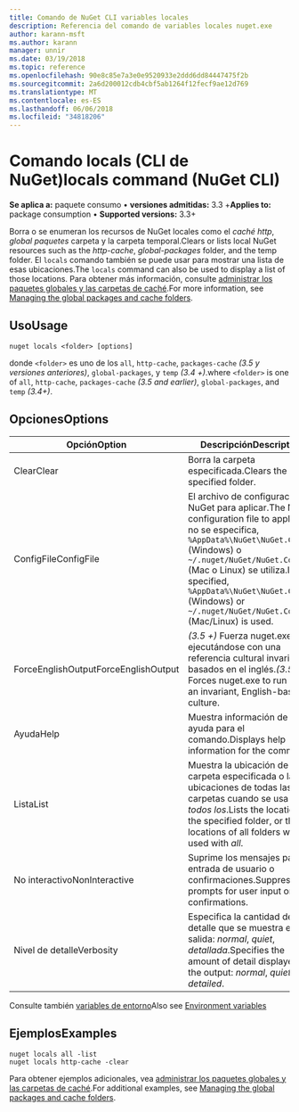 ```yaml
---
title: Comando de NuGet CLI variables locales
description: Referencia del comando de variables locales nuget.exe
author: karann-msft
ms.author: karann
manager: unnir
ms.date: 03/19/2018
ms.topic: reference
ms.openlocfilehash: 90e8c85e7a3e0e9520933e2ddd6dd84447475f2b
ms.sourcegitcommit: 2a6d200012cdb4cbf5ab1264f12fecf9ae12d769
ms.translationtype: MT
ms.contentlocale: es-ES
ms.lasthandoff: 06/06/2018
ms.locfileid: "34818206"
---
```

# <a name="locals-command-nuget-cli"></a><span data-ttu-id="866aa-103">Comando locals (CLI de NuGet)</span><span class="sxs-lookup"><span data-stu-id="866aa-103">locals command (NuGet CLI)</span></span>

<span data-ttu-id="866aa-104">**Se aplica a:** paquete consumo &bullet; **versiones admitidas:** 3.3 +</span><span class="sxs-lookup"><span data-stu-id="866aa-104">**Applies to:** package consumption &bullet; **Supported versions:** 3.3+</span></span>

<span data-ttu-id="866aa-105">Borra o se enumeran los recursos de NuGet locales como el *caché http*, *global paquetes* carpeta y la carpeta temporal.</span><span class="sxs-lookup"><span data-stu-id="866aa-105">Clears or lists local NuGet resources such as the *http-cache*, *global-packages* folder, and the temp folder.</span></span> <span data-ttu-id="866aa-106">El `locals` comando también se puede usar para mostrar una lista de esas ubicaciones.</span><span class="sxs-lookup"><span data-stu-id="866aa-106">The `locals` command can also be used to display a list of those locations.</span></span> <span data-ttu-id="866aa-107">Para obtener más información, consulte [administrar los paquetes globales y las carpetas de caché](../consume-packages/managing-the-global-packages-and-cache-folders.md).</span><span class="sxs-lookup"><span data-stu-id="866aa-107">For more information, see [Managing the global packages and cache folders](../consume-packages/managing-the-global-packages-and-cache-folders.md).</span></span>

## <a name="usage"></a><span data-ttu-id="866aa-108">Uso</span><span class="sxs-lookup"><span data-stu-id="866aa-108">Usage</span></span>

```cli
nuget locals <folder> [options]
```

<span data-ttu-id="866aa-109">donde `<folder>` es uno de los `all`, `http-cache`, `packages-cache` *(3.5 y versiones anteriores)*, `global-packages`, y `temp` *(3.4 +)*.</span><span class="sxs-lookup"><span data-stu-id="866aa-109">where `<folder>` is one of `all`, `http-cache`, `packages-cache` *(3.5 and earlier)*, `global-packages`, and `temp` *(3.4+)*.</span></span>

## <a name="options"></a><span data-ttu-id="866aa-110">Opciones</span><span class="sxs-lookup"><span data-stu-id="866aa-110">Options</span></span>

| <span data-ttu-id="866aa-111">Opción</span><span class="sxs-lookup"><span data-stu-id="866aa-111">Option</span></span> | <span data-ttu-id="866aa-112">Descripción</span><span class="sxs-lookup"><span data-stu-id="866aa-112">Description</span></span> |
| --- | --- |
| <span data-ttu-id="866aa-113">Clear</span><span class="sxs-lookup"><span data-stu-id="866aa-113">Clear</span></span> | <span data-ttu-id="866aa-114">Borra la carpeta especificada.</span><span class="sxs-lookup"><span data-stu-id="866aa-114">Clears the specified folder.</span></span> |
| <span data-ttu-id="866aa-115">ConfigFile</span><span class="sxs-lookup"><span data-stu-id="866aa-115">ConfigFile</span></span> | <span data-ttu-id="866aa-116">El archivo de configuración de NuGet para aplicar.</span><span class="sxs-lookup"><span data-stu-id="866aa-116">The NuGet configuration file to apply.</span></span> <span data-ttu-id="866aa-117">Si no se especifica, `%AppData%\NuGet\NuGet.Config` (Windows) o `~/.nuget/NuGet/NuGet.Config` (Mac o Linux) se utiliza.</span><span class="sxs-lookup"><span data-stu-id="866aa-117">If not specified, `%AppData%\NuGet\NuGet.Config` (Windows) or `~/.nuget/NuGet/NuGet.Config` (Mac/Linux) is used.</span></span>|
| <span data-ttu-id="866aa-118">ForceEnglishOutput</span><span class="sxs-lookup"><span data-stu-id="866aa-118">ForceEnglishOutput</span></span> | <span data-ttu-id="866aa-119">*(3.5 +)*  Fuerza nuget.exe ejecutándose con una referencia cultural invariable, basados en el inglés.</span><span class="sxs-lookup"><span data-stu-id="866aa-119">*(3.5+)* Forces nuget.exe to run using an invariant, English-based culture.</span></span> |
| <span data-ttu-id="866aa-120">Ayuda</span><span class="sxs-lookup"><span data-stu-id="866aa-120">Help</span></span> | <span data-ttu-id="866aa-121">Muestra información de ayuda para el comando.</span><span class="sxs-lookup"><span data-stu-id="866aa-121">Displays help information for the command.</span></span> |
| <span data-ttu-id="866aa-122">Lista</span><span class="sxs-lookup"><span data-stu-id="866aa-122">List</span></span> | <span data-ttu-id="866aa-123">Muestra la ubicación de la carpeta especificada o las ubicaciones de todas las carpetas cuando se usa con *todos los*.</span><span class="sxs-lookup"><span data-stu-id="866aa-123">Lists the location of the specified folder, or the locations of all folders when used with *all*.</span></span> |
| <span data-ttu-id="866aa-124">No interactivo</span><span class="sxs-lookup"><span data-stu-id="866aa-124">NonInteractive</span></span> | <span data-ttu-id="866aa-125">Suprime los mensajes para la entrada de usuario o confirmaciones.</span><span class="sxs-lookup"><span data-stu-id="866aa-125">Suppresses prompts for user input or confirmations.</span></span> |
| <span data-ttu-id="866aa-126">Nivel de detalle</span><span class="sxs-lookup"><span data-stu-id="866aa-126">Verbosity</span></span> | <span data-ttu-id="866aa-127">Especifica la cantidad de detalle que se muestra en la salida: *normal*, *quiet*, *detallada*.</span><span class="sxs-lookup"><span data-stu-id="866aa-127">Specifies the amount of detail displayed in the output: *normal*, *quiet*, *detailed*.</span></span> |

<span data-ttu-id="866aa-128">Consulte también [variables de entorno](cli-ref-environment-variables.md)</span><span class="sxs-lookup"><span data-stu-id="866aa-128">Also see [Environment variables](cli-ref-environment-variables.md)</span></span>

## <a name="examples"></a><span data-ttu-id="866aa-129">Ejemplos</span><span class="sxs-lookup"><span data-stu-id="866aa-129">Examples</span></span>

```cli
nuget locals all -list
nuget locals http-cache -clear
```

<span data-ttu-id="866aa-130">Para obtener ejemplos adicionales, vea [administrar los paquetes globales y las carpetas de caché](../consume-packages/managing-the-global-packages-and-cache-folders.md).</span><span class="sxs-lookup"><span data-stu-id="866aa-130">For additional examples, see [Managing the global packages and cache folders](../consume-packages/managing-the-global-packages-and-cache-folders.md).</span></span>
